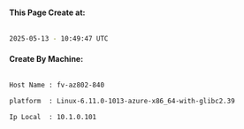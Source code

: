 
   
#### This Page Create at:

```bash

2025-05-13 - 10:49:47 UTC

```

#### Create By Machine:

```bash

Host Name : fv-az802-840

platform  : Linux-6.11.0-1013-azure-x86_64-with-glibc2.39

Ip Local  : 10.1.0.101

```

